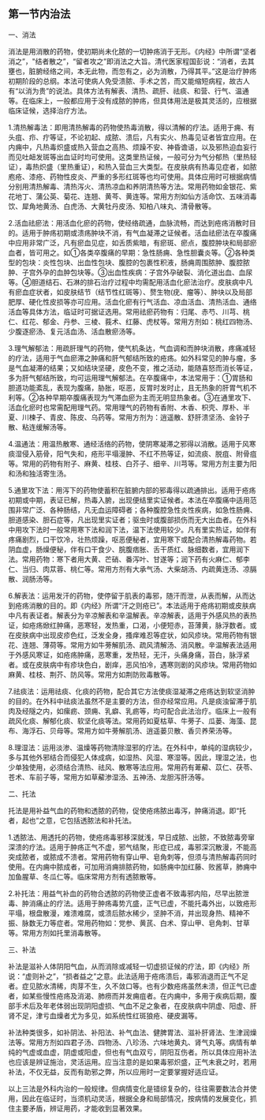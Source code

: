 ## 第一节内治法

一、消法

消法是用消散的药物，使初期尚未化脓的一切肿疡消于无形。《内经》中所谓“坚者消之”，"结者散之”，“留者攻之”即消法之大旨。清代医家程国彭说：“消者，去其壅也，脏腑经络之间，本无此物，而忽有之，必为消散，乃得其平。”这是治疗肿疡初期阶段的总纲。本法可使病人免受溃脓、手术之苦，而又能缩短病程，故古人有“以消为贵”的说法。具体方法有解表、清热、疏肝、祛痰、和营、行气、温通等。在临床上，一般都应用于没有成脓的肿疡，但具体用法是极其灵活的，应根据临床证候，选择治疗方法。

1.清热解毒法：即用清热解毒的药物使热毒消散，得以清解的疗法。适用于痈、有头疽、疖、疔等证，不论初起、成脓、溃后，凡有实火、热毒见证者皆宜应用。在内痈中，凡热毒炽盛或热入营血之高热、烦躁不安、神昏谵语，以及邪热迫血妄行而见吐衄发斑等出血证时均可使用。这类里热证候，一般可分为气分郁热（里热轻证），毒热炽盛（里热重证），和热入营血三大类型。在皮肤病有热毒见症者，如脓庖疮、漆疮、药物性皮炎、严重的多形红斑等也均可使用。具体应用时可根据病情分别用清热解毒、清热泻火、清热凉血和养阴清热等方法。常用药物如金银花、紫花地丁、蒲公英、菊花、连翘、黄芩、黄连等。常用方剂如仙方活命饮、五味消毒饮、犀角地黄汤、白虎汤、大黄牡丹皮汤、知柏八味丸、清骨散等。

2.活血祛瘀法：用活血化瘀的药物，使经络疏通，血脉流畅，而达到疮疡消散时目的。适用于肿疡初期或溃疡肿块不消，有气血凝滞之证候者。活血祛瘀法在卒腹痛中应用非常广泛，凡有瘀血见症，如舌质紫暗，有瘀斑、瘀点，腹腔肿块和局部瘀血者，皆可用之。如①各类卒腹痛的早期：急性肠痈、急性胆囊炎等。②各种类型的包块：炎性包块、出血性包块、腹腔的包裹性积液，肠痈周围脓肿、腹腔脓肿、子宫外孕的血肿包块等。③出血性疾病：子宫外孕破裂、消化道出血、血尿等。④胆道结石、石淋的排石治疗过程中均需配用活血化瘀法治疗。皮肤病中凡有瘀血症状者，如皮肤结节（结节性红斑等）、赘生物(疣、瘤等）、肿块以及局部肥厚、硬化性皮损等亦可应用。活血化瘀有行气活血、凉血活血、清热活血、通络活血等具体方法，临证时可据证选用。常用祛瘀药物有：归尾、赤芍、川芎、桃仁、红花、郁金、丹参、三棱、莪术、红藤、虎杖等。常用方剂如：桃红四物汤、少腹逐瘀汤、复元活血汤、活血散瘀汤等。

3.理气解郁法：用疏肝理气的药物，使气机条达，气血调和而肿块消散，疼痛减轻的疗法，适用于气血瘀滞之肿痛和肝气郁结所致的疮疡。如外科常见的肿与瘤，多是气血凝滞的结果；又如结块坚硬，皮色不变，推之活动，能随喜怒而消长等证，多为肝气郁结所致，均可运用理气解郁法。在卒腹痛中，本法常用于：①胃肠和胆道功能紊乱，表现为腹痛，胁胀，呕恶，反胃时发时止，且无热象的肝胃气机不利等。②各种早期卒腹痛表现为气滞血瘀为主而无明显热象者。③在通里攻下、活血化瘀时也常需配用理气药。常用理气的药物有香附、木香、枳壳、厚朴、半夏、川楝子、青皮、陈皮、乌药等。常用方剂为：逍遥散、舒肝溃坚汤、金铃子散、粘连缓解汤等。

4.温通法：用温热散寒、通经活络的药物，使阴寒凝滞之邪得以消散。适用于风寒痰湿侵入筋骨，阳气失和，疮形平塌漫肿、不红不热等证，如流痰、脱疽、附骨疽等。常用的药物有附子、麻黄、桂枝、白芥子、细辛、川芎等。常用方剂主要为阳和汤和独活寄生汤。

5.通里攻下法：用泻下的药物使蓄积在脏腑内部的邪毒得以疏通排出。适用于疮疡初期或中期，表证已解，热毒入腑，出现便结里实证候者。本法在卒腹痛中适用范围非常广泛、各种肠结，凡无血运障碍者；各种腹腔急性炎性疾病，如急性肠痈、胆道感染、胆石症等，凡出现里实证者；驱虫时或腹部损伤而无大出血者。在外科中用攻下法时一般常用寒下法和润下法，温下法使用较少。凡有里实热证，如伴有疼痛剧烈，口干饮冷，壮热烦躁，呕恶便秘者，宜用寒下或配合清热解毒药物。若阴血虚，肠燥便秘，伴有口干食少、脘腹痞胀、舌干质红、脉细数者，宜用润下法。常用药物：寒下者用大黄、芒硝、番泻叶、甘遂等；润下药有火麻仁、郁李仁、当归、肉苁蓉、桃仁等。常用方剂有大承气汤、大柴胡汤、内疏黄连汤、凉膈散、润肠汤等。

6.解表法：运用发汗的药物，使停留于肌表的毒邪，随汗而泄，从表而解，从而达到疮疡消散的目的。即《内经》所谓“汗之则疮已”。本法适用于疮疡初期或皮肤病中凡有表证者。解表分为辛凉解表和辛温解表。辛凉解表，适用于外感风热的表热证，如疮疡焮红肿痛，恶寒轻，发热重，口渴，小便短赤，苔薄黄，脉浮数者。或在皮肤病中出现皮疹色红，泛发全身，搔痒难忍等症状，如风疹块。常用药物有银花、连翘、薄荷等。常用方如牛蒡解肌汤、疏风清解汤、消风散。辛温解表法适用于外感风寒证，如疮疡肿痛，恶寒重，发热轻，无汗，头痛身痛，苔白，脉浮紧者。或在皮肤病中有疹块色白，剧痒，恶风怕冷，遇寒则剧的风疹块。常用药物如麻黄、桂枝、荆芥、防风等。常用方如荆防败毒散等。

7.祛痰法：运用祛痰、化痰的药物，配合其它方法使痰湿凝滞之疮疡达到软坚消肿的目的。在外科中祛痰法虽然不是主要的方法，但亦经常应用。凡是痰浊留滞于肌肉及经隧之内，如瘰疬、颈痈、乳癖、乳疬等，均可配合此法治疗。临床上一般有疏风化痰、解郁化痰、软坚化痰等法。常用药如夏枯草、牛蒡子、瓜蒌、海藻、昆布、海浮石、贝母等。常用方如牛蒡解肌汤、逍遥蒌贝散、香贝养荣汤等。

8.理湿法：运用淡渗、温燥等药物清除湿邪的疗法。在外科中，单纯的湿病较少，多与其他外邪结合而侵犯人体成病，如湿热、风湿、寒湿等。因此，理湿之法，也少单独使用，必须结合清热、祛风、散寒等法应用。常用药有萆薢、苡仁、茯苓、苍术、车前子等，常用方如草薢渗湿汤、五神汤、龙胆泻肝汤等。

二、托法

托法是用补益气血的药物和透脓的药物，促使疮疡脓出毒泻，肿痛消退。即“托者，起也”之意，它包括透脓法和补托法。

1.透脓法、用透托的药物，使疮疡毒邪移深就浅，早日成脓、出脓，不致脓毒旁窜深溃的疗法。适用于肿疡正气不虚，邪气结聚，形症已成，毒邪深沉散漫，不能高突成脓者，或脓成不溃者。常用药物有穿山甲、皂角刺等，但须与清热解毒药同时使用。在内痈中脓成者，可加用消痈排脓药物，如肠痈中加红藤、败酱草，肺痈中加鱼腥草、冬瓜仁等。临床常用方剂有透脓散等。

2.补托法：用益气补血的药物合透脓的药物使正虚者不致毒邪内陷，尽早出脓泄毒、肿消痛止的疗法。适用于肿疡毒势亢盛，正气已虚，不能托毒外出，以致疮形平塌，根盘散漫，难溃难腐，或溃后脓水稀少，坚肿不消，并出现身热、精神不振、脉数无力等症者。常用药物如：党参、黄芪、白术、穿山甲、皂角刺、甘草等。常用方剂如托里消毒散等。

三、补法

补法是滋补人体阴阳气血，从而消除或减轻一切虚损证候的疗法，即《内经》所说：“虚则补之”，“损者益之”之意。此法适用于疮疡溃后，毒邪消退而正气不足者。症见脓水清稀，肉芽不生，久不敛口等。也有少数疮疡虽然未溃，但正气已虚者，如某些慢性疮疡及消渴、肺痨而并发痈疽者。在内痈中，多用于疾病后期，腹部手术后及年老体弱出现阴阳虚损、气血不足之象者，在皮肤病中阴虚、阳虚、肝肾不足，津亏血燥者尤为多见，如系统性红斑狼疮、硬皮漏等。

补法种类很多，如补阴法、补阳法、补气血法、健脾胃法、滋补肝肾法、生津润燥法等。常用方剂如四君子汤、四物汤、八珍汤、六味地黄丸、肾气丸等。病情有单纯的气虚或血虚，阴虚或阳虚，但也有气血双亏，阴阳互伤者。所以具体应用补法也应该是辨证施治，灵活运用。应当注意的是如果毒邪炽盛，正气未衰之时，若用补法，不仅无益，反而有助邪之弊，所以应用时一定要掌握好适应证。

以上三法是外科内治的一般规律。但病情变化是错综复杂的，往往需要数法合并使用，因此在临证时，当须机动灵活，根据全身和局部情况，按病情的发展变化，抓住主要矛盾，辨证用药，才能收到显著效果。
